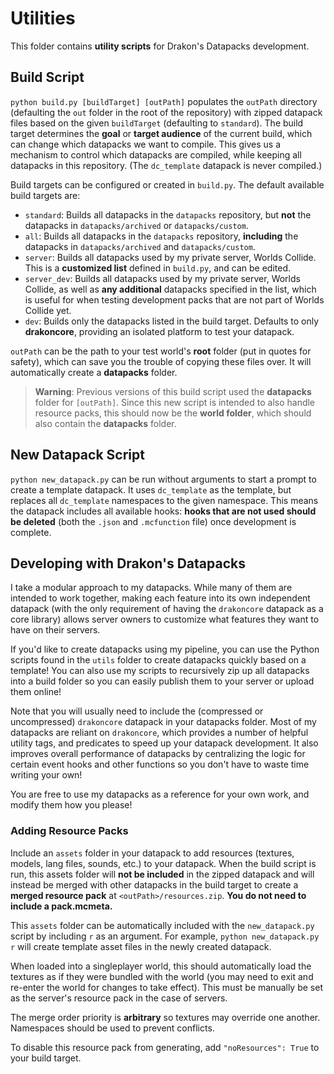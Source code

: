 # Utilities

This folder contains **utility scripts** for Drakon's Datapacks development.

## Build Script

`python build.py [buildTarget] [outPath]` populates the `outPath` directory (defaulting the `out` folder in the root of the repository) with zipped datapack files based on the given `buildTarget` (defaulting to `standard`). The build target determines the **goal** or **target audience** of the current build, which can change which datapacks we want to compile. This gives us a mechanism to control which datapacks are compiled, while keeping all datapacks in this repository. (The `dc_template` datapack is never compiled.)

Build targets can be configured or created in `build.py`. The default available build targets are:

* `standard`: Builds all datapacks in the `datapacks` repository, but **not** the datapacks in `datapacks/archived` or `datapacks/custom`.
* `all`: Builds all datapacks in the `datapacks` repository, **including** the datapacks in `datapacks/archived` and `datapacks/custom`.
* `server`: Builds all datapacks used by my private server, Worlds Collide. This is a **customized list** defined in `build.py`, and can be edited.
* `server_dev`: Builds all datapacks used by my private server, Worlds Collide, as well as **any additional** datapacks specified in the list, which is useful for when testing development packs that are not part of Worlds Collide yet.
* `dev`: Builds only the datapacks listed in the build target. Defaults to only **drakoncore**, providing an isolated platform to test your datapack.

`outPath` can be the path to your test world's **root** folder (put in quotes for safety), which can save you the trouble of copying these files over. It will automatically create a **datapacks** folder.

> **Warning**: Previous versions of this build script used the **datapacks** folder for `[outPath]`. Since this new script is intended to also handle resource packs, this should now be the **world folder**, which should also contain the **datapacks** folder.

## New Datapack Script

`python new_datapack.py` can be run without arguments to start a prompt to create a template datapack. It uses `dc_template` as the template, but replaces all `dc_template` namespaces to the given namespace. This means the datapack includes all available hooks: **hooks that are not used should be deleted** (both the `.json` and `.mcfunction` file) once development is complete.

## Developing with Drakon's Datapacks

I take a modular approach to my datapacks. While many of them are intended to work together,
making each feature into its own independent datapack (with the only requirement of having the `drakoncore` datapack as a core library) allows server owners to customize what features they want to have on their servers.

If you'd like to create datapacks using my pipeline, you can use the Python scripts found in the `utils` folder to create datapacks quickly based on a template! You can also use my scripts to recursively zip up all datapacks into a build folder so you can easily publish them to your server or upload them online!

Note that you will usually need to include the (compressed or uncompressed) `drakoncore` datapack in your datapacks folder. Most of my datapacks are reliant on `drakoncore`, which provides a number of helpful utility tags, and predicates to speed up your datapack development. It also improves overall performance of datapacks by centralizing the logic for certain event hooks and other functions so you don't have to waste time writing your own!

You are free to use my datapacks as a reference for your own work, and modify them how you please!

### Adding Resource Packs

Include an `assets` folder in your datapack to add resources (textures, models, lang files, sounds, etc.) to your datapack. When the build script is run, this assets folder will **not be included** in the zipped datapack and will instead be merged with other datapacks in the build target to create a **merged resource pack** at `<outPath>/resources.zip`. **You do not need to include a pack.mcmeta.**

This `assets` folder can be automatically included with the `new_datapack.py` script by including `r` as an argument. For example, `python new_datapack.py r` will create template asset files in the newly created datapack.

When loaded into a singleplayer world, this should automatically load the textures as if they were bundled with the world (you may need to exit and re-enter the world for changes to take effect). This must be manually be set as the server's resource pack in the case of servers.

The merge order priority is **arbitrary** so textures may override one another. Namespaces should be used to prevent conflicts.

To disable this resource pack from generating, add `"noResources": True` to your build target.
